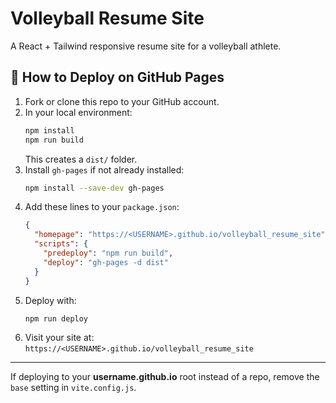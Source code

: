 # Volleyball Resume Site

A React + Tailwind responsive resume site for a volleyball athlete.

## 🚀 How to Deploy on GitHub Pages

1. Fork or clone this repo to your GitHub account.
2. In your local environment:
   ```bash
   npm install
   npm run build
   ```
   This creates a `dist/` folder.
3. Install `gh-pages` if not already installed:
   ```bash
   npm install --save-dev gh-pages
   ```
4. Add these lines to your `package.json`:
   ```json
   {
     "homepage": "https://<USERNAME>.github.io/volleyball_resume_site",
     "scripts": {
       "predeploy": "npm run build",
       "deploy": "gh-pages -d dist"
     }
   }
   ```
5. Deploy with:
   ```bash
   npm run deploy
   ```
6. Visit your site at:  
   `https://<USERNAME>.github.io/volleyball_resume_site`

---

If deploying to your **username.github.io** root instead of a repo, remove the `base` setting in `vite.config.js`.
